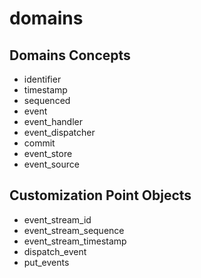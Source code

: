 # domains

## Domains Concepts
* identifier
* timestamp
* sequenced
* event
* event_handler
* event_dispatcher
* commit
* event_store
* event_source

## Customization Point Objects
* event_stream_id
* event_stream_sequence
* event_stream_timestamp
* dispatch_event
* put_events